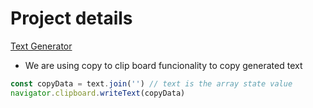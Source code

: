 # Project details

[Text Generator](https://8-text-generator.netlify.app/)

- We are using copy to clip board funcionality to copy generated text

```js
const copyData = text.join('') // text is the array state value
navigator.clipboard.writeText(copyData)
```

